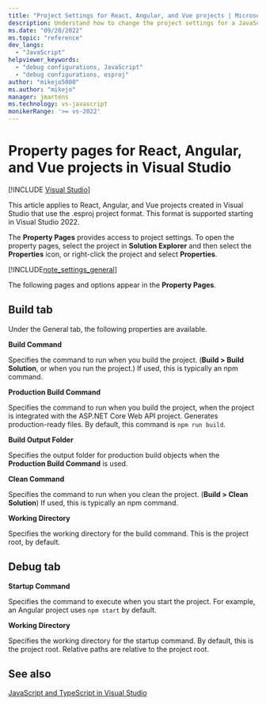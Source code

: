 ```yaml
---
title: "Project Settings for React, Angular, and Vue projects | Microsoft Docs"
description: Understand how to change the project settings for a JavaScript project (.esproj) that uses React, Angular, or Vue in Visual Studio, using the Debug tab and Build tab of the project property pages.
ms.date: "09/20/2022"
ms.topic: "reference"
dev_langs:
  - "JavaScript"
helpviewer_keywords:
  - "debug configurations, JavaScript"
  - "debug configurations, esproj"
author: "mikejo5000"
ms.author: "mikejo"
manager: jmartens
ms.technology: vs-javascript
monikerRange: '>= vs-2022'
---
```


# Property pages for React, Angular, and Vue projects in Visual Studio

 [!INCLUDE [Visual Studio](~/includes/applies-to-version/vs-windows-only.md)]

This article applies to React, Angular, and Vue projects created in Visual Studio that use the .esproj project format. This format is supported starting in Visual Studio 2022.

The **Property Pages** provides access to project settings. To open the property pages, select the project in **Solution Explorer** and then select the **Properties** icon, or right-click the project and select **Properties**.

[!INCLUDE[note_settings_general](../../data-tools/includes/note_settings_general_md.md)]

The following pages and options appear in the **Property Pages**.

## Build tab

Under the General tab, the following properties are available.

**Build Command**

Specifies the command to run when you build the project. (**Build > Build Solution**, or when you run the project.) If used, this is typically an npm command.

**Production Build Command**

Specifies the command to run when you build the project, when the project is integrated with the ASP.NET Core Web API project. Generates production-ready files. By default, this command is `npm run build`.

**Build Output Folder**

Specifies the output folder for production build objects when the **Production Build Command** is used.

**Clean Command**

Specifies the command to run when you clean the project. (**Build > Clean Solution**) If used, this is typically an npm command.

**Working Directory**

Specifies the working directory for the build command. This is the project root, by default.

## Debug tab

**Startup Command**

Specifies the command to execute when you start the project. For example, an Angular project uses `npm start` by default.

**Working Directory**

Specifies the working directory for the startup command. By default, this is the project root. Relative paths are relative to the project root.

## See also

[JavaScript and TypeScript in Visual Studio](../../javascript/javascript-in-visual-studio.md)